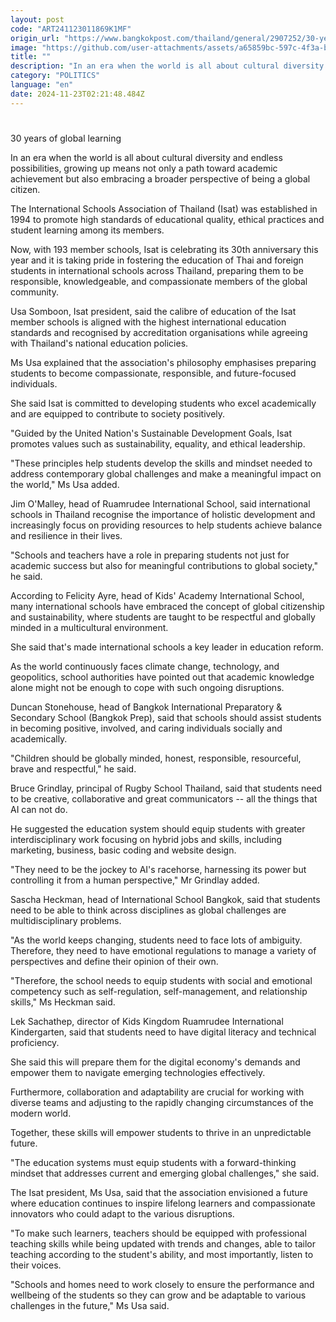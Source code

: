 ```yaml
---
layout: post
code: "ART241123011869K1MF"
origin_url: "https://www.bangkokpost.com/thailand/general/2907252/30-years-of-global-learning"
image: "https://github.com/user-attachments/assets/a65859bc-597c-4f3a-b20f-2936209f9928"
title: ""
description: "In an era when the world is all about cultural diversity and endless possibilities, growing up means not only a path toward academic achievement but also embracing a broader perspective of being a global citizen."
category: "POLITICS"
language: "en"
date: 2024-11-23T02:21:48.484Z
---
```


# 

30 years of global learning

In an era when the world is all about cultural diversity and endless possibilities, growing up means not only a path toward academic achievement but also embracing a broader perspective of being a global citizen.

The International Schools Association of Thailand (Isat) was established in 1994 to promote high standards of educational quality, ethical practices and student learning among its members.

Now, with 193 member schools, Isat is celebrating its 30th anniversary this year and it is taking pride in fostering the education of Thai and foreign students in international schools across Thailand, preparing them to be responsible, knowledgeable, and compassionate members of the global community.

Usa Somboon, Isat president, said the calibre of education of the Isat member schools is aligned with the highest international education standards and recognised by accreditation organisations while agreeing with Thailand's national education policies.

Ms Usa explained that the association's philosophy emphasises preparing students to become compassionate, responsible, and future-focused individuals.

She said Isat is committed to developing students who excel academically and are equipped to contribute to society positively.

"Guided by the United Nation's Sustainable Development Goals, Isat promotes values such as sustainability, equality, and ethical leadership.

"These principles help students develop the skills and mindset needed to address contemporary global challenges and make a meaningful impact on the world," Ms Usa added.

Jim O'Malley, head of Ruamrudee International School, said international schools in Thailand recognise the importance of holistic development and increasingly focus on providing resources to help students achieve balance and resilience in their lives.

"Schools and teachers have a role in preparing students not just for academic success but also for meaningful contributions to global society," he said.

According to Felicity Ayre, head of Kids' Academy International School, many international schools have embraced the concept of global citizenship and sustainability, where students are taught to be respectful and globally minded in a multicultural environment.

She said that's made international schools a key leader in education reform.

As the world continuously faces climate change, technology, and geopolitics, school authorities have pointed out that academic knowledge alone might not be enough to cope with such ongoing disruptions.

Duncan Stonehouse, head of Bangkok International Preparatory & Secondary School (Bangkok Prep), said that schools should assist students in becoming positive, involved, and caring individuals socially and academically.

"Children should be globally minded, honest, responsible, resourceful, brave and respectful," he said.

Bruce Grindlay, principal of Rugby School Thailand, said that students need to be creative, collaborative and great communicators -- all the things that AI can not do.

He suggested the education system should equip students with greater interdisciplinary work focusing on hybrid jobs and skills, including marketing, business, basic coding and website design.

"They need to be the jockey to AI's racehorse, harnessing its power but controlling it from a human perspective," Mr Grindlay added.

Sascha Heckman, head of International School Bangkok, said that students need to be able to think across disciplines as global challenges are multidisciplinary problems.

"As the world keeps changing, students need to face lots of ambiguity. Therefore, they need to have emotional regulations to manage a variety of perspectives and define their opinion of their own.

"Therefore, the school needs to equip students with social and emotional competency such as self-regulation, self-management, and relationship skills," Ms Heckman said.

Lek Sachathep, director of Kids Kingdom Ruamrudee International Kindergarten, said that students need to have digital literacy and technical proficiency.

She said this will prepare them for the digital economy's demands and empower them to navigate emerging technologies effectively.

Furthermore, collaboration and adaptability are crucial for working with diverse teams and adjusting to the rapidly changing circumstances of the modern world.

Together, these skills will empower students to thrive in an unpredictable future.

"The education systems must equip students with a forward-thinking mindset that addresses current and emerging global challenges," she said.

The Isat president, Ms Usa, said that the association envisioned a future where education continues to inspire lifelong learners and compassionate innovators who could adapt to the various disruptions.

"To make such learners, teachers should be equipped with professional teaching skills while being updated with trends and changes, able to tailor teaching according to the student's ability, and most importantly, listen to their voices.

"Schools and homes need to work closely to ensure the performance and wellbeing of the students so they can grow and be adaptable to various challenges in the future," Ms Usa said.